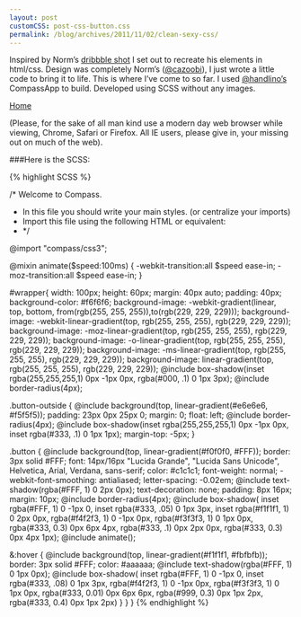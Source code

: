 ```yaml
---
layout: post
customCSS: post-css-button.css
permalink: /blog/archives/2011/11/02/clean-sexy-css/
---
```


<div class="article-header">
</div>

<article>
<p>Inspired by Norm&#8217;s <a href="http://drbl.in/cjus" target="_blank">dribbble shot</a> I set out to recreate his elements in html/css. Design was completely Norm&#8217;s (<a href="http://twitter.com/#!/cazoobi">@cazoobi</a>), I just wrote a little code to bring it to life. This is where I&#8217;ve come to so far. I used <a href="http://twitter.com/#!/handlino" target="_blank">@handlino&#8217;s</a> CompassApp to build. Developed using <span class="caps">SCSS</span> without any images.</p>

<div id="button">
	<div class="button-outside"><a class="button" href="#">Home</a></div>
</div>

(Please, for the sake of all man kind use a modern day web browser while viewing, Chrome, Safari or Firefox. All IE users, please give in, your missing out on much of the web).

###Here is the SCSS:

{% highlight SCSS %}

/* Welcome to Compass.
 * In this file you should write your main styles. (or centralize your imports)
 * Import this file using the following HTML or equivalent:
 * <link href="/stylesheets/screen.css" media="screen, projection" rel="stylesheet" type="text/css" /> */

@import "compass/css3";

@mixin animate($speed:100ms) {
  -webkit-transition:all $speed ease-in;
  -moz-transition:all $speed ease-in;
}

#wrapper{
  width: 100px;
  height: 60px;
  margin: 40px auto;
  padding: 40px;
  background-color: #f6f6f6;
  background-image: -webkit-gradient(linear, top, bottom, from(rgb(255, 255, 255)),to(rgb(229, 229, 229)));
  background-image: -webkit-linear-gradient(top, rgb(255, 255, 255), rgb(229, 229, 229));
  background-image: -moz-linear-gradient(top, rgb(255, 255, 255), rgb(229, 229, 229));
  background-image: -o-linear-gradient(top, rgb(255, 255, 255), rgb(229, 229, 229));
  background-image: -ms-linear-gradient(top, rgb(255, 255, 255), rgb(229, 229, 229));
  background-image: linear-gradient(top, rgb(255, 255, 255), rgb(229, 229, 229));
  @include box-shadow(inset rgba(255,255,255,1) 0px -1px 0px, rgba(#000, .1) 0 1px 3px);
  @include border-radius(4px);

.button-outside {
  @include background(top, linear-gradient(#e6e6e6, #f5f5f5));
  padding: 23px 0px 25px 0;
  margin: 0;
  float: left;
  @include border-radius(4px);
  @include box-shadow(inset rgba(255,255,255,1) 0px -1px 0px, inset rgba(#333, .1) 0 1px 1px);
  margin-top: -5px;
}

.button {
  @include background(top, linear-gradient(#f0f0f0, #FFF));
  border: 3px solid #FFF;
  font: 14px/16px "Lucida Grande", "Lucida Sans Unicode", Helvetica, Arial, Verdana, sans-serif;
  color: #c1c1c1;
  font-weight: normal;
  -webkit-font-smoothing: antialiased;
  letter-spacing: -0.02em;
  @include text-shadow(rgba(#FFF, 1) 0 2px 0px);
  text-decoration: none;
  padding: 8px 16px;
  margin: 10px;
  @include border-radius(4px);
  @include box-shadow(
    inset rgba(#FFF, 1) 0 -1px 0,
    inset rgba(#333, .05) 0 1px 3px,
    inset rgba(#f1f1f1, 1) 0 2px 0px,
    rgba(#f4f2f3, 1) 0 -1px 0px,
    rgba(#f3f3f3, 1) 0 1px 0px,
    rgba(#333, 0.3) 0px 6px 4px,
    rgba(#333, .1) 0px 2px 0px,
    rgba(#333, 0.3) 0px 4px 1px);
  @include animate();

 &:hover {
    @include background(top, linear-gradient(#f1f1f1, #fbfbfb));
    border: 3px solid #FFF;
    color: #aaaaaa;
    @include text-shadow(rgba(#FFF, 1) 0 1px 0px);
    @include box-shadow(
    inset rgba(#FFF, 1) 0 -1px 0,
    inset rgba(#333, .08) 0 1px 3px,
    rgba(#f4f2f3, 1) 0 -1px 0px,
    rgba(#f3f3f3, 1) 0 1px 0px,
    rgba(#333, 0.01) 0px 6px 6px,
    rgba(#999, 0.3) 0px 1px 2px,
    rgba(#333, 0.4) 0px 1px 2px)
    }
  }
}
{% endhighlight %}
</article>